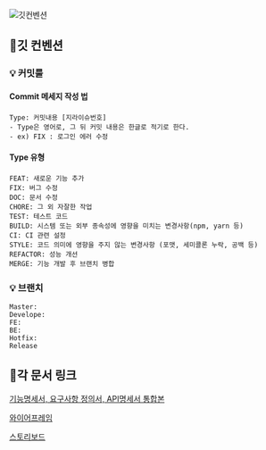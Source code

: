 ![깃컨벤션](https://s3.us-west-2.amazonaws.com/secure.notion-static.com/7d3059d1-038d-4f93-8883-dbbf34e1e8f4/Untitled.png?X-Amz-Algorithm=AWS4-HMAC-SHA256&X-Amz-Content-Sha256=UNSIGNED-PAYLOAD&X-Amz-Credential=AKIAT73L2G45EIPT3X45%2F20220722%2Fus-west-2%2Fs3%2Faws4_request&X-Amz-Date=20220722T050516Z&X-Amz-Expires=86400&X-Amz-Signature=8ffe82c1c697e412210e25c05dc8ccf642104f5095810d744eb9a5e1839b5497&X-Amz-SignedHeaders=host&response-content-disposition=filename%20%3D%22Untitled.png%22&x-id=GetObject)

## 📌깃 컨벤션
### 💡 커밋룰
#### Commit 메세지 작성 법
```
Type: 커밋내용 [지라이슈번호]
- Type은 영어로, 그 뒤 커밋 내용은 한글로 적기로 한다.
- ex) FIX : 로그인 에러 수정
```
#### Type 유형
```
FEAT: 새로운 기능 추가
FIX: 버그 수정
DOC: 문서 수정
CHORE: 그 외 자잘한 작업
TEST: 테스트 코드
BUILD: 시스템 또는 외부 종속성에 영향을 미치는 변경사항(npm, yarn 등)
CI: CI 관련 설정
STYLE: 코드 의미에 영향을 주지 않는 변경사항 (포맷, 세미콜론 누락, 공백 등)
REFACTOR: 성능 개선
MERGE: 기능 개발 후 브랜치 병합 
```

### 💡 브랜치
```
Master:
Develope:
FE:
BE:
Hotfix:
Release
```
## 📌각 문서 링크 
[기능명세서, 요구사항 정의서, API명세서 통합본](https://docs.google.com/spreadsheets/d/1Snsq4_rEgos0y4JuI4C1bfJfTSqp9-xIvPWQTEl6qoY/edit#gid=111537547)

[와이어프레임](https://ovenapp.io/view/M10rj2Ij6jc580rV5fPBZKw8izPXFVDp/INGlZ)

[스토리보드](https://www.figma.com/file/UMAq04A8MwNMbEdVgHQgA2/%EB%94%94%EC%9E%90%EC%9D%B81?node-id=0%3A1)

